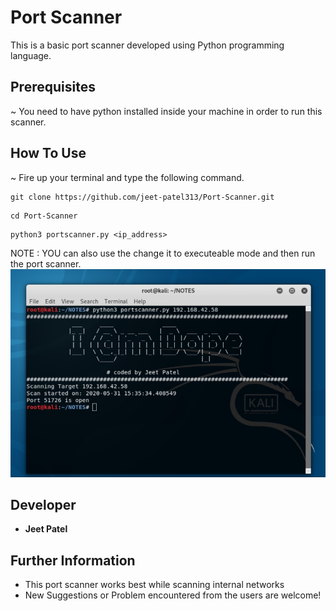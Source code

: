 # Port Scanner
This is a basic port scanner developed using Python programming language.

## Prerequisites
~ You need to have python installed inside your machine in order to run this scanner.

## How To Use
~ Fire up your terminal and type the following command.
```
git clone https://github.com/jeet-patel313/Port-Scanner.git
```
```
cd Port-Scanner
```
```
python3 portscanner.py <ip_address>
```
NOTE : YOU can also use the change it to executeable mode and then run the port scanner.
![How to use](https://github.com/jeet-patel313/Port-Scanner/blob/master/IMG_20200531_153934.jpg)

## Developer
* **Jeet Patel**

## Further Information
* This port scanner works best while scanning internal networks
* New Suggestions or Problem encountered from the users are welcome!
